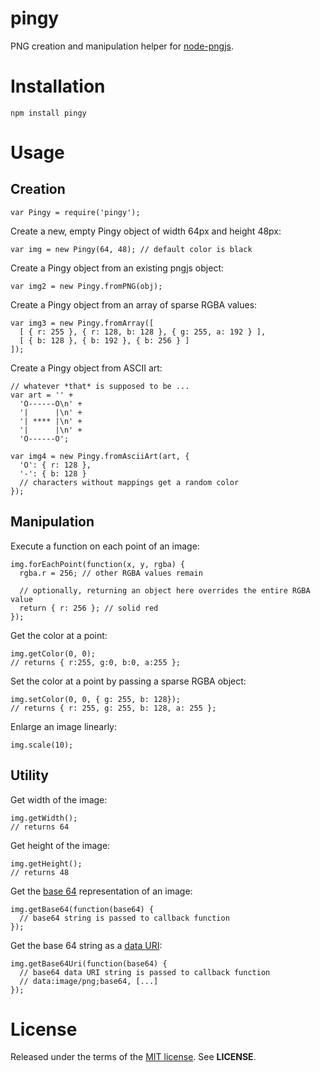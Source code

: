 pingy
=====
PNG creation and manipulation helper for
[node-pngjs](https://github.com/niegowski/node-pngjs).

Installation
============

    npm install pingy

Usage
=====

Creation
--------

    var Pingy = require('pingy');

Create a new, empty Pingy object of width 64px and height 48px:

    var img = new Pingy(64, 48); // default color is black

Create a Pingy object from an existing pngjs object:

    var img2 = new Pingy.fromPNG(obj);

Create a Pingy object from an array of sparse RGBA values:

    var img3 = new Pingy.fromArray([
      [ { r: 255 }, { r: 128, b: 128 }, { g: 255, a: 192 } ],
      [ { b: 128 }, { b: 192 }, { b: 256 } ]
    ]);

Create a Pingy object from ASCII art:

    // whatever *that* is supposed to be ...
    var art = '' +
      'O------O\n' +
      '|      |\n' +
      '| **** |\n' +
      '|      |\n' +
      'O------O';

    var img4 = new Pingy.fromAsciiArt(art, {
      'O': { r: 128 },
      '-': { b: 128 }
      // characters without mappings get a random color
    });


Manipulation
------------

Execute a function on each point of an image:

    img.forEachPoint(function(x, y, rgba) {
      rgba.r = 256; // other RGBA values remain

      // optionally, returning an object here overrides the entire RGBA value
      return { r: 256 }; // solid red
    });

Get the color at a point:

    img.getColor(0, 0);
    // returns { r:255, g:0, b:0, a:255 };

Set the color at a point by passing a sparse RGBA object:

    img.setColor(0, 0, { g: 255, b: 128});
    // returns { r: 255, g: 255, b: 128, a: 255 };

Enlarge an image linearly:

    img.scale(10);


Utility
-------

Get width of the image:

    img.getWidth();
    // returns 64

Get height of the image:

    img.getHeight();
    // returns 48

Get the [base 64](https://en.wikipedia.org/wiki/Base64) representation of an
image:

    img.getBase64(function(base64) {
      // base64 string is passed to callback function
    });

Get the base 64 string as a
[data URI](https://en.wikipedia.org/wiki/Data_URI_scheme):

    img.getBase64Uri(function(base64) {
      // base64 data URI string is passed to callback function
      // data:image/png;base64, [...]
    });

License
=======
Released under the terms of the
[MIT license](http://tldrlegal.com/license/mit-license). See **LICENSE**.
